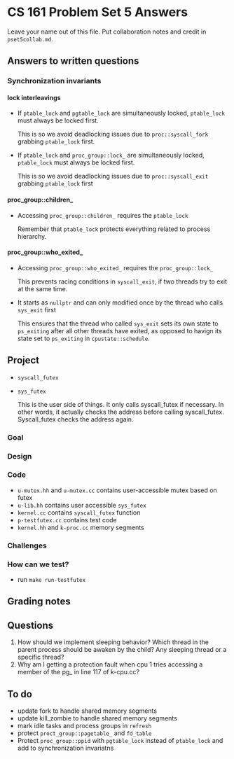 # CS 161 Problem Set 5 Answers

Leave your name out of this file. Put collaboration notes and credit in
`pset5collab.md`.

## Answers to written questions

### Synchronization invariants

#### lock interleavings

- If `ptable_lock` and `pgtable_lock` are simultaneously locked, `ptable_lock` must always be locked first.

  This is so we avoid deadlocking issues due to `proc::syscall_fork` grabbing `ptable_lock` first.

- If `ptable_lock` and `proc_group::lock_` are simultaneously locked, `ptable_lock` must always be locked first.

  This is so we avoid deadlocking issues due to `proc::syscall_exit` grabbing `ptable_lock` first

#### proc_group::children\_

- Accessing `proc_group::children_` requires the `ptable_lock`

  Remember that `ptable_lock` protects everything related to process hierarchy.

#### proc_group::who_exited\_

- Accessing `proc_group::who_exited_` requires the `proc_group::lock_`

  This prevents racing conditions in `syscall_exit`, if two threads try to exit at the same time.

- It starts as `nullptr` and can only modified once by the thread who calls `sys_exit` first

  This ensures that the thread who called `sys_exit` sets its own state to `ps_exiting` after all other threads have exited, as opposed to havign its state set to `ps_exiting` in `cpustate::schedule`.

## Project

- `syscall_futex`

- `sys_futex`

  This is the user side of things. It only calls syscall_futex if necessary. In other words, it actually checks the address before calling syscall_futex. Syscall_futex checks the address again.

### Goal

### Design

### Code

- `u-mutex.hh` and `u-mutex.cc` contains user-accessible mutex based on futex
- `u-lib.hh` contains user accessible `sys_futex`
- `kernel.cc` contains `syscall_futex` function
- `p-testfutex.cc` contains test code
- `kernel.hh` and `k-proc.cc` memory segments

### Challenges

### How can we test?

- run `make run-testfutex`

## Grading notes

## Questions

1. How should we implement sleeping behavior? Which thread in the parent process should be awaken by the child? Any sleeping thread or a specific thread?
2. Why am I getting a protection fault when cpu 1 tries accessing a member of the pg\_ in line 117 of k-cpu.cc?

## To do

- update fork to handle shared memory segments
- update kill_zombie to handle shared memory segments
- mark idle tasks and process groups in `refresh`
- protect `proct_group::pagetable_` and `fd_table`
- Protect `proc_group::ppid` with `pgtable_lock` instead of `ptable_lock` and add to
  synchronization invariatns
